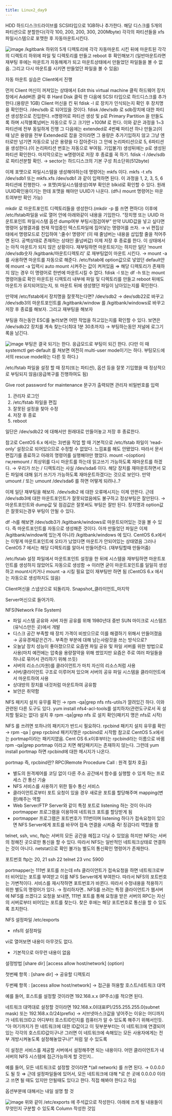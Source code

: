 ```yaml
---
title: Linux2_day9
---
```


HDD 하드디스크드라이브를 SCSI타입으로 1GB하나 추가한다.
해당 디스크를 5개의 파티션으로 분할한다(각각 100, 200, 200, 300, 200Mbyte)
각각의 파티션들을 xfs 파일시스템으로 포맷한 후 자동마운트시킨다.
 
![image](https://user-images.githubusercontent.com/39452092/82835762-f99ebb80-9eff-11ea-8c12-42c16b16ee90.png)
/kgitbank 하위의 5개 디렉토리에 각각 자동마운트 시킨 뒤에 마운트된 각각의 디렉토리 하위에 파일 및 디렉토리를 만들고 reboot 후 확인해보기 (일반마운트라면 재부팅 후에는 마운트가 자동해제가 되고 마운트상태에서 만들었던 파일들을 볼 수 없음. 그리고 다시 마운트를 시키면 만들었던 파일을 볼 수 있음)

자동 마운트 실습은 Client에서 진행



먼저 Client 머신이 꺼져있는 상태에서 Edit this virtual machine 클릭
하드웨어 장치창에서 Add버튼 클릭 후 Hard Disk 클릭 한 다음에 SCSI 타입으로 하드디스크를 추가한다.(용량은 1GB)
Client 머신을 킨 뒤 fdisk -l 로 장치가 인식되는지 확인 후 장치명을 확인한다. /dev/sdb 로 되어있을 것이다. fdisk /dev/sdb 로 sdb장치에 대한 파티션 생성창으로 진입한다.
n명령어로 파티션 생성 및 p로 Primary Partition 을 만들도록 하며 시작블록넘버는 자동으로 두고 크기만 +100M 로 한다. 이와 같은 과정을 1~3 파티션에 전부 동일하게 진행
그 다음에는 extended로 4번째 파티션 하나 만들고(이 때 남은 용량을 전부 Extended로 잡을 것이라면 그 용량은 추가기입하지 않고 그냥 엔터로만 넘기면 자동으로 남은 용량을 다 잡아준다) 그 안에 논리파티션으로 5, 6파티션을 생성한다.(이 논리파티션 번호는 자동으로 부여됨. 기입불가) 생성뒤에는 p로 생성된 파티션 확인한다. 마지막으로는 w명령어로 저장 후 종료를 꼭 하기. fdisk -l /dev/sdb 로 파티션분할 확인.
→ sector는 하드디스크의 기본 구성 최소단위(512byte)

이제 포맷으로 파일시스템을 생성해야하는데 명령어는 mkfs 이다.
mkfs -t xfs /dev/sdb1 또는 mkfs.xfs /dev/sdb1 과 같이 입력하면 된다.
이 과정을 1, 2, 3, 5, 6 파티션에 진행한다.
→ 포맷(파일시스템생성)여부 확인은 blkid로 확인할 수 있다. 원래 UUID확인용이기는 한데 포맷을 해야만 UUID가 나온다. (df나 mount 명령어는 마운트여부만 확인 가능)

mkdir 로 마운트포인트 디렉토리들을 생성한다.(mkdir -p 를 쓰면 편하다)
이후에 /etc/fstab파일을 vi로 열어 안에 아래와같이 내용을 기입한다.
“장치명 또는 UUID	마운트포인트	파일시스템	옵션	dump여부	부팅시점검여부”
만약 UUID값을 넣고 싶다면 명령어 실행결과를 현재 작업중인 텍스트파일에 집어넣는 명령어를 쓰자. → vi 편집상태에서 명령모드로 진입하여 ‘:줄수! 명령어’ (이 때 줄넘버는 내용을 삽입할 줄을 적어주면 된다. 공백상태로 존재하는 상태인 줄넘버값)
이제 저장 후 종료를 한다. 이 상태에서는 아직 마운트가 되지 않은 상황이다. 재부팅하면 마운트되기는 하지만 일단 ‘mount /dev/sdb숫자 /kgitbank/마운트디렉토리’ 로 재부팅없이 마운트 시킨다. 
→ mount -a 를 사용하면 마운트를 자동으로 해준다. /etc/fstab에 option값으로 넣었던 default안에 mount -a 입력시 auto mount 시켜주는 값이 켜져있음
⇒ 해당 디렉토리가 존재하지 않는 경우 이 명령어로 한번에 마운트시킬 수 없다.
fdisk -l 또는 df -h 또는 mount 명령어들로 확인
마운트된 디렉토리 내부에 파일 및 디렉토리를 만들고 reboot 뒤에도 마운트가 유지되어있는지, 또 마운트 뒤에 생성했던 파일이 남아있는지를 확인한다.



만약에 /etc/fstab에서 장치명을 잘못적는다면?
/dev/sdb2 → dev/sdb22로 바꾸고 
/dev/sdb3의 마운트포인트를 /kgitbank/window 를 /kgitbank/windows로 바꾸고 저장 후 종료를 해보자. 그리고 재부팅을 해보자

부팅을 하는동안 ESC를 눌러보면 어떤 작업을 하고있는지를 확인할 수 있다. 보면은 /dev/sdb22 장치를 계속 찾는다(최대 1분 30초까지)
→ 부팅하는동안 저널에 로그기록을 남긴다.
 
![image](https://user-images.githubusercontent.com/39452092/82835771-01f6f680-9f00-11ea-9677-407f28bbb94d.png)
부팅은 결국 되기는 한다. 응급모드로 부팅이 되긴 한다. (다만 이 때 systemctl get-default 를 쳐보면 여전히 multi-user mode이기는 하다. 부팅모드에서의 rescue mode와는 다른 듯 하다.)

/etc/fstab 파일을 설정 할 때 장치(또는 파티션), 옵션 등을 잘못 기입했을 때 정상적으로 부팅되지 않음(응급복구를 진행하여도 됨)

Give root password for maintenance 문구가 출력되면 관리자 비밀번호를 입력

1)	관리자 로그인
2)	/etc/fstab 파일을 편집
3)	잘못된 설정을 찾아 수정
4)	저장 후 종료
5)	reboot

일단은 /dev/sdb22 에 대해서만 원래대로 만들어놓고 저장 후 종료한다.

참고로 CentOS 6.x 에서는 3)번을 작업 할 때 기본적으로 /etc/fstab 파일이 ‘read-only’ 설정으로 되어있으므로 수정할 수 없었다. 느낌표를 해도 안됐었다. 
따라서 문서 편집기를 종료하고 아래의 명령어를 실행해야만 했었다.
mount -o(option) rw,remount /
최상위를 다시 마운트를 하는데 읽고쓰기 가능하도록 재마운트를 하겠다.
→ 우리가 쓰는 / 디렉토리는 사실 /dev/sda6 이다. 해당 장치를 재마운트하면서 모든 파일에 대해 읽기 쓰기가 가능하도록 재마운트하겠다는 것으로 보인다. 만약 umount / 또는 umount /dev/sda6 를 하면 어떻게 되려나..?


이제 일단 재부팅을 해보자. /dev/sdb2 에 대한 오류메시지는 이제 안뜬다. 근데 /dev/sdb3에 대한 마운트포인트가 잘못되었음에도 불구하고 정상부팅은 잘만된다. 
→ 마운트포인트와 dump값 및 점검값은 잘못써도 부팅은 잘만 된다. 장치명과 option값은 잘못되는경우 부팅이 안될 수 있다.

df -h를 해보면 /dev/sdb3가 /kgitbank/windows로 마운트되어있는 것을 볼 수 있다. 즉 마운트포인트를 자동으로 생성해준 것이다. 아까 만들었던 파일은 이제 /kgitbank/window에 있는게 아니라 /kgitbank/windows 에 있다.
CentOS 6.x에서는 이렇게 마운트포인트에 오타가 났었다면 마운트가 안되어있는 상태였음
그러나 CentOS 7 에서는 해당 디렉토리를 알아서 만들어준다. (재부팅할때 만들어줌)


/etc/fstab 설정 파일에서 마운트포인트 설정을 한 뒤에 시스템을 재부팅하면 마운트포인트를 생성하지 않았어도 자동으로 생성함 → 이러면 굳이 마운트포인트를 일일히 생성하고 mount시키거나 mount -a 시킬 필요 없이 재부팅만 하면 됨
(CentOS 6.x 에서는 자동으로 생성하지도 않음)

Client머신을 스냅샷으로 되돌리자. Snapshot_클라이언트_마지막


Server머신으로 들어가자.

NFS(Network File System)
-	파일 시스템 공유와 서버 자원 공유를 위해 1980년대 중반 SUN 마이크로 시스템즈(유닉스만든 곳)에서 개발
-	디스크 공간 부족할 때 장치 가격이 비쌌으므로 이를 해결하기 위해서 만들어졌음 → 공유경제같은건가.. 부족한 부분에 대해 남는사람것을 쓰는 방식으로?
-	오늘날 장치 성능이 좋아졌으므로 요즘엔 파일 공유 및 파일 서버를 위한 방법으로 사용(마치 예전에는 압축을 용량절약을 위해 썼었지만 요즘은 주로 여러 파일들을 하나로 묶어서 관리하기 위해 쓰듯)
-	서버의 리소스(자원)를 클라이언트가 마치 자신의 리소스처럼 사용
-	서버/클라이언트 구조로 이루어져 있으며 서버의 공유 파일 시스템을 클라이언트에서 마운트하여 사용
-	상대방의 장치를 내것처럼 마운트하여 공유함
-	보안은 취약함

NFS 패키지 설치 유무를 확인 → rpm -qa|grep nfs
nfs-utils가 깔려있긴 하다. 이와 관련된 다른 도구도 있다. yum install nfs4-acl-tools를 설치하자(관련도구로서 꼭 설치할 필요는 없다)
설치 후 rpm -qa|grep nfs 로 설치 확인(패키지 명은 nfs로 시작)

NFS 를 쓰려면 또하나의 패키지가 반드시 필요하다.
rpcbind 패키지 설치 유무를 확인 → rpm -qa | grep rpcbind
패키지명은 rpcbind로 시작함
참고로 CentOS 5.x에서는 portmap이라는 패키지였음. Cent OS 6.x이후부터는 rpcbind라는 이름으로 바뀜
rpm -qa|grep portmap 이라고 치면 해당패키지는 존재하지 않는다. 그런데 yum install portmap 하면 rpcbind에 대한 메시지가 나온다.

portmap 즉, rpcbind란?
RPC(Remote Procedure Call : 원격 절차 호출)
-	별도의 원격제어를 코딩 없이 다른 주소 공간에서 함수를 실행할 수 있게 하는 프로세스 간 통신 기술
-	NFS 서비스를 사용하기 위한 필수 통신 서비스
-	클라이언트로부터 포트 요청이 있을 경우 새로운 포트를 할당해주며 mapping(변환)해주는 역할
-	Web Server/FTP Server와 같이 특정 포트로 listening 하는 것이 아니라 portmapper 프로그램을 이용하여 네트워크 포트를 할당받게 됨
-	portmapper 프로그램은 포트번호가 111번이며 listening 하다가 접속요청이 있으면 NFS Server에게 포트를 바꾸어 접속 연결을 시켜줌
즉! 징검다리 역할을 함

telnet, ssh, vnc, ftp는 서버의 모든 공간을 헤집고 다닐 수 있었음
하지만 NFS는 서버의 정해진 곳으로만 통신을 할 수 있다. 
따라서 NFS는 일반적인 네트워크상태로 연결하는 것이 아니다. netstat으로 확인 불가능
별도의 통신확인 명령어가 존재한다. 

포트번호
ftp는 20, 21
ssh 22
telnet 23
vnc 5900

portmapper는 111번 포트를 쓰는데 nfs 클라이언트가 접속요청을 하면 네트워크로부터 비어있는 포트를 부여받고 이를 NFS Server에게 부여한다. 따라서 NFS의 포트번호는 가변적이다.
서비스를 재시작하면 포트번호가 바뀐다. 따라서 수정내용을 적용하기 위한 별도의 명령어가 있다. 
→ 정리하자면..
NFS를 쓰려는 특정 클라이언트가 웹서버에 NFS를 쓰겠다고 요청을 보내면, 111번 포트를 통해 요청을 받은 서버의 RPC는 자신의 서버로부터 비어있는 포트를 찾는다. 찾은 후에는 해당 포트번호로 통신을 할 수 있도록 조치한다. 

NFS 설정파일
/etc/exports
-	nfs의 설정파일

vi로 열어보면 내용이 아무것도 없다.
-	기본적으로 아무런 내용이 없음

설정방법
[share dir]	[access allow host/network]		(option)


첫번째 항목 : [share dir]
→ 공유할 디렉토리

두번째 항목 : [access allow host/network]
→ 접근을 허용할 호스트/네트워크 대역

예를 들어, 호스트를 설정할 것이라면
192.168.x.x (IP주소)를 적으면 된다.

네트워크 대역대로 설정할 것이라면
192.168.x.0(대표IP)/255.255.255.0(subnet mask) 또는 192.168.x.0/24(prefix)
→ 서브넷마스크값을 넣어주는 이유는 어디까지가 네트워크ID고 어디부터 호스트ID인지를 컴퓨터가 알 수 있도록 해주기 위해서인듯. “아 여기까지가 한 네트워크에 대한 ID값이고 이 뒷부분부터는 이 네트워크에 연결되어있는 각각의 호스트ID값이구나! 그러면 이 네트워크에 속해있는 모든 사용자에게는 전부 개방시켜놓도록 설정해놓았구나!” 처럼 알 수 있도록

이 설정은 서비스를 제공할 서버에서 설정해주면 되는 내용이다. 어떤 클라이언트가 내 서버의 NFS 시스템에 접근가능하게 할 것인지..

예를 들어, 모든 네트워크로 설정할 것이라면
*(all network) 를 쓰면 된다. → 0.0.0.0도 될 듯
⇒ 근데 설정파일들에 있어서, 모든 네트워크에 대해 *로 쓴 곳에 0.0.0.0 이라고 쓰면 될 때도 있지만 안될때도 있다고 한다. 직접 해봐야 한다고 하심

옵션부분에 대해서는 내일 설명 할 것

 ![image](https://user-images.githubusercontent.com/39452092/82835787-0a4f3180-9f00-11ea-8fef-77b35cf30b0a.png)
위와 같이 /etc/exports 에 주석값으로 작성한다. 아래에 쓰게 될 내용들이 무엇인지 구분할 수 있도록 Column 작성한 것임
